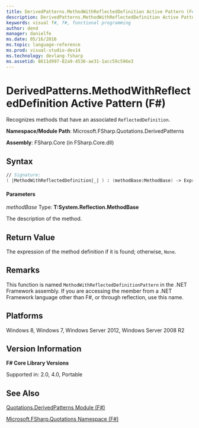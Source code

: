```yaml
---
title: DerivedPatterns.MethodWithReflectedDefinition Active Pattern (F#)
description: DerivedPatterns.MethodWithReflectedDefinition Active Pattern (F#)
keywords: visual f#, f#, functional programming
author: dend
manager: danielfe
ms.date: 05/16/2016
ms.topic: language-reference
ms.prod: visual-studio-dev14
ms.technology: devlang-fsharp
ms.assetid: 8611d997-82a9-4536-ae31-1acc59c596e3 
---
```


# DerivedPatterns.MethodWithReflectedDefinition Active Pattern (F#)

Recognizes methods that have an associated `ReflectedDefinition`.

**Namespace/Module Path**: Microsoft.FSharp.Quotations.DerivedPatterns

**Assembly**: FSharp.Core (in FSharp.Core.dll)


## Syntax

```fsharp
// Signature:
( |MethodWithReflectedDefinition|_| ) : (methodBase:MethodBase) -> Expr option
```

#### Parameters
*methodBase*
Type: **T:System.Reflection.MethodBase**


The description of the method.

## Return Value

The expression of the method definition if it is found; otherwise, `None`.

## Remarks
This function is named `MethodWithReflectedDefinitionPattern` in the .NET Framework assembly. If you are accessing the member from a .NET Framework language other than F#, or through reflection, use this name.


## Platforms
Windows 8, Windows 7, Windows Server 2012, Windows Server 2008 R2


## Version Information
**F# Core Library Versions**

Supported in: 2.0, 4.0, Portable

## See Also
[Quotations.DerivedPatterns Module &#40;F&#35;&#41;](Quotations.DerivedPatterns-Module-%5BFSharp%5D.md)

[Microsoft.FSharp.Quotations Namespace &#40;F&#35;&#41;](Microsoft.FSharp.Quotations-Namespace-%5BFSharp%5D.md)